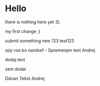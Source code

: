 # Hello

there is nothing here yet :D.

my first change ;)

submit something new
123 test123

ojoj vse bo narobe1 - Spremenjen text Andrej

dodaj text

sem dodal

Ddoan Tekst Andrej

